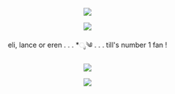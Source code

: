 <p align="center"> <img src="https://media.discordapp.net/attachments/789985868370542602/1224432562659917946/Untitled147_20240401195742.png?ex=661d78af&is=660b03af&hm=8decdedefab5daab6d49f7672b3a3e30c4d7e1aa5ad56f41fe69a399961d367c&=&format=webp&quality=lossless&width=962&height=388">

<p align="center"> <img src="https://media.discordapp.net/attachments/789985868370542602/1224422924128358522/Untitled146_20240401191659.png?ex=661d6fb5&is=660afab5&hm=4ebce5ed0b457ac7971b2558cfd40cfe9dfe0ffbc71b791df16709400342f697&=&format=webp&quality=lossless&width=494&height=197">

<p align="center"> 
eli, lance or eren . . . *ೃ༄
. . . till's number 1 fan ! 
</p>

<p align="center"> <img src="https://media.discordapp.net/attachments/789985868370542602/1224434096927805572/Untitled148_20240401200348.png?ex=661d7a1d&is=660b051d&hm=088305041a57b6ecbc06610b2b2f779c6561468022dc6071f7e8f46cde57e08d&=&format=webp&quality=lossless&width=494&height=197">

<p align="center"> <img src="https://media.discordapp.net/attachments/789985868370542602/1224439161529040926/Untitled149_20240401202319.png?ex=661d7ed5&is=660b09d5&hm=3b356bdbfccf7ff1f4a232e8f22425a317deb8983472f665218ada420a498ade&=&format=webp&quality=lossless&width=962&height=388">
